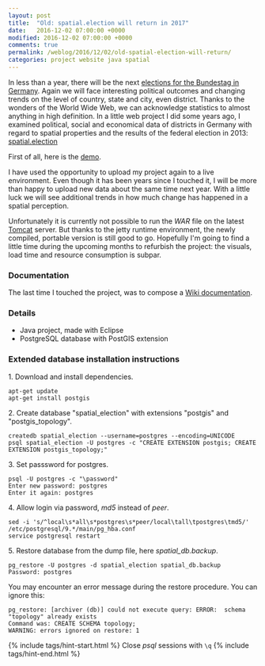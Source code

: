 ```yaml
---
layout: post
title:  "Old: spatial.election will return in 2017"
date:   2016-12-02 07:00:00 +0000
modified: 2016-12-02 07:00:00 +0000 
comments: true
permalink: /weblog/2016/12/02/old-spatial-election-will-return/
categories: project website java spatial
---
```


In less than a year, there will be the next [elections for the Bundestag in Germany][election]. Again we will face interesting political outcomes and changing trends on the level of country, state and city, even district. Thanks to the wonders of the World Wide Web, we can acknowledge statistics to almost anything in high definition. In a little web project I did some years ago, I examined political, social and economical data of districts in Germany with regard to spatial properties and the results of the federal election in 2013: [spatial.election][spatial]

<!--more-->

First of all, here is the [demo][demo].

I have used the opportunity to upload my project again to a live environment. Even though it has been years since I touched it, I will be more than happy to upload new data about the same time next year. With a little luck we will see additional trends in how much change has happened in a spatial perception.

Unfortunately it is currently not possible to run the *WAR* file on the latest [Tomcat][tomcat] server. But thanks to the jetty runtime environment, the newly compiled, portable version is still good to go. Hopefully I'm going to find a little time during the upcoming months to refurbish the project: the visuals, load time and resource consumption is subpar.

### Documentation ###

The last time I touched the project, was to compose a [Wiki documentation][wiki].

### Details ###

 - Java project, made with Eclipse
 - PostgreSQL database with PostGIS extension
 
 
### Extended database installation instructions ###

1\. Download and install dependencies.

```
apt-get update
apt-get install postgis
```

2\. Create database "spatial_election" with extensions "postgis" and "postgis_topology".

```
createdb spatial_election --username=postgres --encoding=UNICODE
psql spatial_election -U postgres -c "CREATE EXTENSION postgis; CREATE EXTENSION postgis_topology;"
```

3\. Set passsword for postgres.

```
psql -U postgres -c "\password"
Enter new password: postgres
Enter it again: postgres
```

4\. Allow login via password, *md5* instead of *peer*.

```
sed -i 's/^local\s*all\s*postgres\s*peer/local\tall\tpostgres\tmd5/' /etc/postgresql/9.*/main/pg_hba.conf
service postgresql restart
```

5\. Restore database from the dump file, here *spatial_db.backup*.

```
pg_restore -U postgres -d spatial_election spatial_db.backup
Password: postgres
```

You may encounter an error message during the restore procedure. You can ignore this:

```
pg_restore: [archiver (db)] could not execute query: ERROR:  schema "topology" already exists
Command was: CREATE SCHEMA topology;
WARNING: errors ignored on restore: 1
```



{% include tags/hint-start.html %}
Close *psql* sessions with ```\q```
{% include tags/hint-end.html %}




[election]: https://en.wikipedia.org/wiki/Electoral_system_of_Germany
[spatial]: https://github.com/a-d/spatial.election/
[demo]: https://newtork.de/spatial.election/
[wiki]: https://github.com/a-d/spatial.election/wiki
[tomcat]: http://tomcat.apache.org/